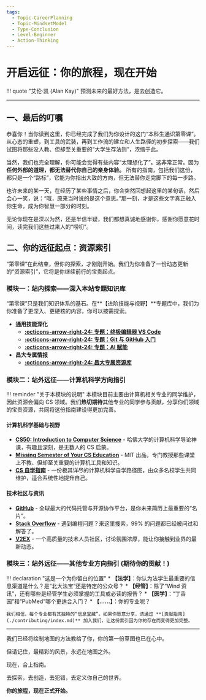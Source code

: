 ```yaml
---
tags:
  - Topic-CareerPlanning
  - Topic-MindsetModel
  - Type-Conclusion
  - Level-Beginner
  - Action-Thinking
---
```


# 开启远征：你的旅程，现在开始

!!! quote "艾伦·凯 (Alan Kay)"
    预测未来的最好方法，是去创造它。

---

## 一、最后的叮嘱

恭喜你！当你读到这里，你已经完成了我们为你设计的这门“本科生通识第零课”。从心态的重塑，到工具的武装，再到工作流的建立和人生路径的初步探索——我们试图将那些没人教、但却至关重要的“大学生存法则”，浓缩于此。

当然，我们也完全理解，你可能会觉得有些内容“太理想化了”。这非常正常。因为**任何外部的道理，都无法替代你自己的亲身体验。** 所有的指南，包括我们这份，都只是一个“路标”，它能为你指出大致的方向，但无法替你走完脚下的每一步路。

也许未来的某一天，在经历了某些事情之后，你会突然回想起这里的某句话，然后会心一笑，说：“哦，原来当时说的是这个意思。”那一刻，才是这些文字真正融入你生命，成为你智慧一部分的时刻。

无论你现在是深以为然，还是半信半疑，我们都想真诚地感谢你，感谢你愿意花时间，读完我们这些过来人的“唠叨”。

## 二、你的远征起点：资源索引

“第零课”在此结束，但你的探索，才刚刚开始。我们为你准备了一份动态更新的“资源索引”，它将是你继续前行的宝贵起点。

### 模块一：站内探索——深入本站专题知识库

“第零课”只是我们知识体系的基石。在**【进阶技能与视野】**专题库中，我们为你准备了更深入、更硬核的内容，你可以按需探索。

*   **通用技能深化**
    *   **[:octicons-arrow-right-24: 专题：终极编辑器 VS Code](./specials/vscode-the-ultimate-ide/index.md)**
    *   **[:octicons-arrow-right-24: 专题：Git 与 GitHub 入门](./specials/git-and-github-guide/index.md)**
    *   **[:octicons-arrow-right-24: 专题：AI 赋能](./specials/ai-empowerment/index.md)**
*   **昌大专属情报**
    *   **[:octicons-arrow-right-24: 昌大专属资源库](./ncu/a1-postgraduate-recommendation.md)**

### 模块二：站外远征——计算机科学方向指引

!!! reminder "关于本模块的说明"
    本模块目前主要由计算机相关专业的同学维护，因此资源会偏向 CS 领域。我们**热切期待**其他专业的同学参与贡献，分享你们领域的宝贵资源，共同将这份指南建设得更加完善。

#### 计算机科学基础与视野

*   **[CS50: Introduction to Computer Science](https://cs50.harvard.edu/x/2023/)** - 哈佛大学的计算机科学导论神课，有趣且深刻，是无数人的 CS 启蒙。
*   **[Missing Semester of Your CS Education](https://missing.csail.mit.edu/)** - MIT 出品，专门教授那些课堂上不教、但却至关重要的计算机工具和知识。
*   **[CS 自学指南](https://csdiy.wiki/)** - 一份极其详尽的计算机科学自学路径图，由众多名校学生共同维护，适合系统性地提升自己。

#### 技术社区与资讯

*   **[GitHub](https://github.com/)** - 全球最大的代码托管与开源协作平台，是你未来简历上最重要的“名片”。
*   **[Stack Overflow](https://stackoverflow.com/)** - 遇到编程问题？来这里搜索，99% 的问题都已经被问过和解答了。
*   **[V2EX](https://www.v2ex.com/)** - 一个高质量的技术人员社区，讨论氛围浓厚，能让你接触到业界的最新动态。

### 模块三：站外远征——其他专业方向指引 (期待你的贡献！)

!!! declaration "这是一个为你留白的位置"
    *   **【法学】**：你认为法学生最重要的信息渠道是什么？是“北大法宝”还是特定的公众号？
    *   **【经管】**：除了“Wind 资讯”，还有哪些是经管学生必须掌握的工具或必读的报告？
    *   **【医学】**：“丁香园”和“PubMed”哪个更适合入门？
    *   **【……】**：你的专业呢？

    我们相信，每个专业都有其独特的“信息宝藏”。如果你愿意分享，请通过 **[贡献指南](./contributing/index.md)** 加入我们，让这份索引因为你的存在而变得更加完整。

---

我们已经将绘制地图的方法教给了你，你的第一份草图也已在心中。

但请记住，最精彩的风景，永远在地图之外。

现在，合上指南。

去探索，去创造，去犯错，去定义你自己的世界。

**你的旅程，现在正式开始。**
